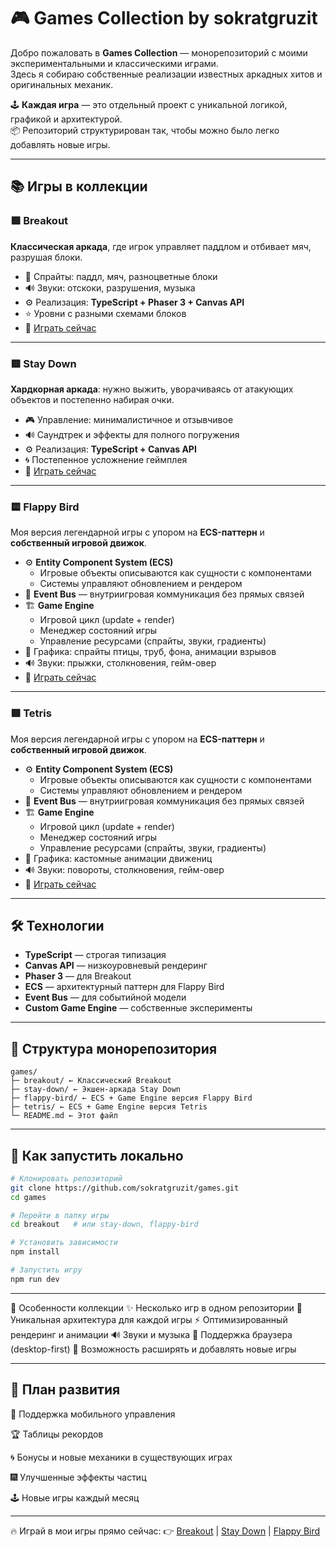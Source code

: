 # 🎮 Games Collection by sokratgruzit

Добро пожаловать в **Games Collection** — монорепозиторий с моими экспериментальными и классическими играми.  
Здесь я собираю собственные реализации известных аркадных хитов и оригинальных механик.

🕹️ **Каждая игра** — это отдельный проект с уникальной логикой, графикой и архитектурой.  
📦 Репозиторий структурирован так, чтобы можно было легко добавлять новые игры.

---

## 📚 Игры в коллекции

### 🟩 Breakout

**Классическая аркада**, где игрок управляет паддлом и отбивает мяч, разрушая блоки.

- 🎨 Спрайты: паддл, мяч, разноцветные блоки
- 🔊 Звуки: отскоки, разрушения, музыка
- ⚙️ Реализация: **TypeScript + Phaser 3 + Canvas API**
- ⭐ Уровни с разными схемами блоков
- 🚀 [Играть сейчас](https://sokratgruzit.github.io/games/breakout)

---

### 🟥 Stay Down

**Хардкорная аркада**: нужно выжить, уворачиваясь от атакующих объектов и постепенно набирая очки.

- 🎮 Управление: минималистичное и отзывчивое
- 🔊 Саундтрек и эффекты для полного погружения
- ⚙️ Реализация: **TypeScript + Canvas API**
- 🌀 Постепенное усложнение геймплея
- 🚀 [Играть сейчас](https://sokratgruzit.github.io/games/stay-down)

---

### 🟨 Flappy Bird

Моя версия легендарной игры с упором на **ECS-паттерн** и **собственный игровой движок**.

- ⚙️ **Entity Component System (ECS)**
  - Игровые объекты описываются как сущности с компонентами
  - Системы управляют обновлением и рендером
- 📨 **Event Bus** — внутриигровая коммуникация без прямых связей
- 🏗️ **Game Engine**
  - Игровой цикл (update + render)
  - Менеджер состояний игры
  - Управление ресурсами (спрайты, звуки, градиенты)
- 🎨 Графика: спрайты птицы, труб, фона, анимации взрывов
- 🔊 Звуки: прыжки, столкновения, гейм-овер
- 🚀 [Играть сейчас](https://sokratgruzit.github.io/games/flappy-bird)

---

### 🟩 Tetris

Моя версия легендарной игры с упором на **ECS-паттерн** и **собственный игровой движок**.

- ⚙️ **Entity Component System (ECS)**
  - Игровые объекты описываются как сущности с компонентами
  - Системы управляют обновлением и рендером
- 📨 **Event Bus** — внутриигровая коммуникация без прямых связей
- 🏗️ **Game Engine**
  - Игровой цикл (update + render)
  - Менеджер состояний игры
  - Управление ресурсами (спрайты, звуки, градиенты)
- 🎨 Графика: кастомные анимации движениц
- 🔊 Звуки: повороты, столкновения, гейм-овер
- 🚀 [Играть сейчас](https://sokratgruzit.github.io/games/tetris)

---

## 🛠️ Технологии

- **TypeScript** — строгая типизация
- **Canvas API** — низкоуровневый рендеринг
- **Phaser 3** — для Breakout
- **ECS** — архитектурный паттерн для Flappy Bird
- **Event Bus** — для событийной модели
- **Custom Game Engine** — собственные эксперименты

---

## 📂 Структура монорепозитория

```
games/
├─ breakout/ ← Классический Breakout
├─ stay-down/ ← Экшен-аркада Stay Down
├─ flappy-bird/ ← ECS + Game Engine версия Flappy Bird
├─ tetris/ ← ECS + Game Engine версия Tetris
└─ README.md ← Этот файл
```

---

## 🚀 Как запустить локально

```bash
# Клонировать репозиторий
git clone https://github.com/sokratgruzit/games.git
cd games

# Перейти в папку игры
cd breakout   # или stay-down, flappy-bird

# Установить зависимости
npm install

# Запустить игру
npm run dev
```

---

🌟 Особенности коллекции
✨ Несколько игр в одном репозитории
🎨 Уникальная архитектура для каждой игры
⚡ Оптимизированный рендеринг и анимации
🔊 Звуки и музыка
📱 Поддержка браузера (desktop-first)
🧩 Возможность расширять и добавлять новые игры

---

## 🔮 План развития

📱 Поддержка мобильного управления

🏆 Таблицы рекордов

🌀 Бонусы и новые механики в существующих играх

🎆 Улучшенные эффекты частиц

🕹️ Новые игры каждый месяц

---

🔥 Играй в мои игры прямо сейчас:
👉 [Breakout](https://sokratgruzit.github.io/games/breakout) | [Stay Down](https://sokratgruzit.github.io/games/stay-down) | [Flappy Bird](https://sokratgruzit.github.io/games/flappy-bird)
